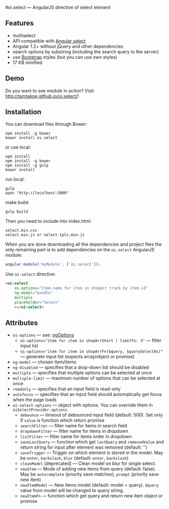 #oi.select — AngularJS directive of select element

## Features

* multiselect
* API compatible with [Angular select](http://docs.angularjs.org/api/ng/directive/select)
* Angular 1.2+ without jQuery and other dependencies
* search options by substring (including the search query to the server)
* use [Bootstrap](http://getbootstrap.com) styles (but you can use own styles)
* 17 KB minified

## Demo

Do you want to see module in action? Visit http://tamtakoe.github.io/oi.select/!

## Installation

You can download files through Bower:

```
npm install -g bower
bower install oi.select
```

or use local:

```
npm install
npm install -g bower
npm install -g gulp
bower install
```

run local:

```
gulp
open "http://localhost:3000"
```

make build:

```
gulp build
```


Then you need to include into index.html:

```
select.min.css
select.min.js or select-tpls.min.js
```

When you are done downloading all the dependencies and project files the only remaining part is to add dependencies on the `oi.select` AngularJS module:

```javascript
angular.module('myModule', ['oi.select']);
```

Use `oi-select` directive:

```html
<oi-select
    oi-options="item.name for item in shopArr track by item.id"
    ng-model="bundle"
    multiple
    placeholder="Select"
    ></oi-select>
```

## Attributes
* `oi-options` — see: [ngOptions](http://docs.angularjs.org/api/ng/directive/ngOptions)
  * `oi-options="item for item in shopArrShort | limitTo: 3"` — filter input list
  * `oi-options="item for item in shopArrFn($query, $querySelectAs)"` — generate input list (expects array/object or promise)
* `ng-model` — chosen item/items
* `ng-disabled` — specifies that a drop-down list should be disabled
* `multiple` — specifies that multiple options can be selected at once
* `multiple-limit` — maximum number of options that can be selected at once
* `readonly` — specifies that an input field is read-only
* `autofocus` — specifies that an input field should automatically get focus when the page loads
* `oi-select-options` — object with options. You can override them in `oiSelectProvider.options`
  * `debounce` — timeout of debounced input field (default: 500). Set only if `value` is function which return promise
  * `searchFilter` — filter name for items in search field
  * `dropdownFilter` — filter name for items in dropdown
  * `listFilter` — filter name for items order in dropdown
  * `saveLastQuery` — function which get `lastQuery` and `removedValue` and return string for input after element was removed (default: '')
  * `saveTrigger` — Trigger on which element is stored in the model. May be `enter`, `backslash`, `blur` (default: `enter`, `backslash`)
  * `cleanModel` [deprecated] — Clean model on blur for single select.
  * `newItem` — Mode of adding new items from query (default: false). May be `autocomplete` (priority save matches), `prompt` (priority save new item)
  * `newItemModel` — New items model (default: model = query). `$query` value from model will be changed to query string.
  * `newItemFn` — function which get query and return new item object or promise
